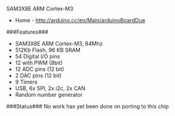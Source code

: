 SAM3X8E ARM Cortex-M3 
* Home - http://arduino.cc/en/Main/arduinoBoardDue

###Features###
* SAM3X8E ARM Cortex-M3, 84Mhz
* 512Kb Flash, 96 KB SRAM
* 54 Digital I/O pins
* 12 with PWM (8bit)
* 12 ADC pins (12 bit)
* 2 DAC pins (12 bit)
* 9 Timers
* USB, 6x SPI, 2x i2c, 2x CAN
* Random number generator

###Status###
No work has yet been done on porting to this chip
